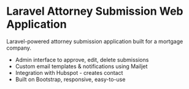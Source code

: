 # Laravel Attorney Submission Web Application

Laravel-powered attorney submission application built for a mortgage company.  

* Admin interface to approve, edit, delete submissions
* Custom email templates & notifications using Mailjet
* Integration with Hubspot - creates contact
* Built on Bootstrap, responsive, easy-to-use

